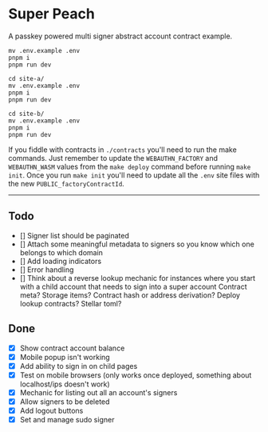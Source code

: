 # Super Peach

A passkey powered multi signer abstract account contract example.

```
mv .env.example .env
pnpm i
pnpm run dev
```

```
cd site-a/
mv .env.example .env
pnpm i
pnpm run dev
```

```
cd site-b/
mv .env.example .env
pnpm i
pnpm run dev
```

If you fiddle with contracts in `./contracts` you'll need to run the make commands. Just remember to update the `WEBAUTHN_FACTORY` and `WEBAUTHN_WASM` values from the `make deploy` command before running `make init`. Once you run `make init` you'll need to update all the `.env` site files with the new `PUBLIC_factoryContractId`. 

---

## Todo
- [] Signer list should be paginated
- [] Attach some meaningful metadata to signers so you know which one belongs to which domain
- [] Add loading indicators
- [] Error handling
- [] Think about a reverse lookup mechanic for instances where you start with a child account that needs to sign into a super account
    Contract meta?
    Storage items?
    Contract hash or address derivation?
    Deploy lookup contracts?
    Stellar toml?

## Done
- [x] Show contract account balance
- [x] Mobile popup isn't working
- [x] Add ability to sign in on child pages
- [x] Test on mobile browsers (only works once deployed, something about localhost/ips doesn't work)
- [x] Mechanic for listing out all an account's signers
- [x] Allow signers to be deleted
- [x] Add logout buttons
- [x] Set and manage sudo signer
